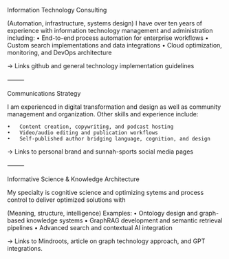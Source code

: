 Information Technology Consulting

(Automation, infrastructure, systems design)
I have over ten years of experience with information technology management and administration including:
	•	End-to-end process automation for enterprise workflows
	•	Custom search implementations and data integrations
	•	Cloud optimization, monitoring, and DevOps architecture

→ Links github and general technology implementation guidelines

⸻

Communications Strategy

I am experienced in digital transformation and design as well as community management and organization.  Other skills and experience include:

	•	Content creation, copywriting, and podcast hosting
	•	Video/audio editing and publication workflows
	•	Self-published author bridging language, cognition, and design

→ Links to personal brand and sunnah-sports social media pages

⸻

Informative Science & Knowledge Architecture

My specialty is cognitive science and optimizing sytems and process control to deliver optimized solutions with 

(Meaning, structure, intelligence)
Examples:
	•	Ontology design and graph-based knowledge systems
	•	GraphRAG development and semantic retrieval pipelines
	•	Advanced search and contextual AI integration

→ Links to Mindroots, article on graph technology approach, and GPT integrations.